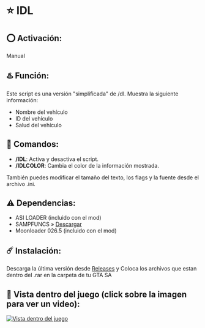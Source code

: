 # ⭐ IDL

## ⭕ Activación:
Manual

## ♨️ Función:
Este script es una versión "simplificada" de /dl. Muestra la siguiente información:
- Nombre del vehículo
- ID del vehículo
- Salud del vehículo

## 👾 Comandos:
- **/IDL**: Activa y desactiva el script.
- **/IDLCOLOR**: Cambia el color de la información mostrada.

También puedes modificar el tamaño del texto, los flags y la fuente desde el archivo .ini.

## ⚠️ Dependencias:
- ASI LOADER (incluido con el mod)
- SAMPFUNCS » [Descargar](https://www.blast.hk/attachments/22939/)
- Moonloader 026.5 (incluido con el mod)

## ☄️ Instalación:

Descarga la última versión desde [Releases](https://github.com/0x73616D/IDL/releases/tag/IDL-V-1.0) y Coloca los archivos que estan dentro del .rar en la carpeta de tu GTA SA


## 👀 Vista dentro del juego (click sobre la imagen para ver un video):
[![Vista dentro del juego](https://github.com/0x73616D/IDL/assets/94794277/7dfdbcc1-908f-47ee-b1d7-4cadf6292cfc)](https://youtu.be/c3MzH3AKbXQ)
